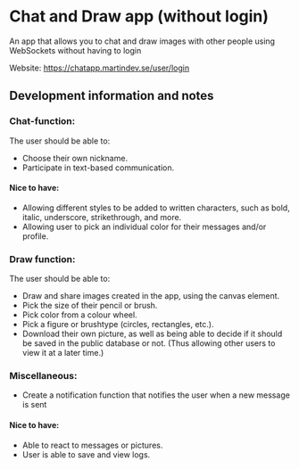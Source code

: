 # Chat and Draw app (without login)

An app that allows you to chat and draw images with other people using WebSockets without having to login

Website: https://chatapp.martindev.se/user/login


## Development information and notes

### Chat-function:
The user should be able to: 
- Choose their own nickname.
- Participate in text-based communication.

#### Nice to have:
- Allowing different styles to be added to written characters, such as bold, italic, underscore, strikethrough, and more.
- Allowing user to pick an individual color for their messages and/or profile.


### Draw function:
The user should be able to:
- Draw and share images created in the app, using the canvas element.
- Pick the size of their pencil or brush.
- Pick color from a colour wheel.
- Pick a figure or brushtype (circles, rectangles, etc.).
- Download their own picture, as well as being able to decide if it should be saved in the public database or not. (Thus allowing other users to view it at a later time.)


### Miscellaneous: 
- Create a notification function that notifies the user when a new message is sent

#### Nice to have:
- Able to react to messages or pictures.
- User is able to save and view logs.
